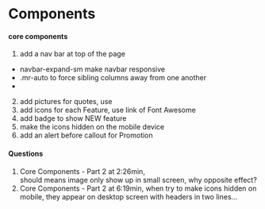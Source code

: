 # Components

#### core components
1. add a nav bar at top of the page
- navbar-expand-sm make navbar responsive
- .mr-auto to force sibling columns away from one another
- <span class="d-inline d-sm-none"><br></span> 
2. add pictures for quotes, use <div class="media">
3. add icons for each Feature, use link of Font Awesome
4. add badge to show NEW feature
5. make the icons hidden on the mobile device
6. add an alert before callout for Promotion


#### Questions
1. Core Components - Part 2 at 2:26min, <div class="d-none d-sm-block">should means image only show up in small screen, why opposite effect?
2. Core Components - Part 2 at 6:19min, when try to make icons hidden on mobile, they appear on desktop screen with headers in two lines...